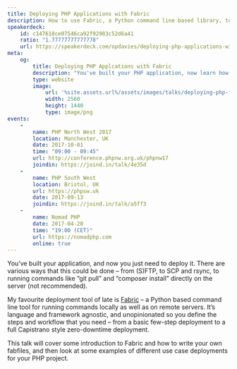 ```yaml
---
title: Deploying PHP Applications with Fabric
description: How to use Fabric, a Python command line based library, to deploy your PHP applications.
speakerdeck:
    id: c147618ce07546ca92f92983c52d6a41
    ratio: "1.77777777777778"
    url: https://speakerdeck.com/opdavies/deploying-php-applications-with-fabric
meta:
    og:
        title: Deploying PHP Applcations with Fabric
        description: "You've built your PHP application, now learn how to deploy it with Fabric."
        type: website
        image:
            url: '%site.assets.url%/assets/images/talks/deploying-php-fabric.png'
            width: 2560
            height: 1440
            type: image/png
events:
    -
        name: PHP North West 2017
        location: Manchester, UK
        date: 2017-10-01
        time: "09:00 - 09:45"
        url: http://conference.phpnw.org.uk/phpnw17
        joindin: https://joind.in/talk/4e35d
    -
        name: PHP South West
        location: Bristol, UK
        url: https://phpsw.uk
        date: 2017-09-13
        joindin: https://joind.in/talk/a5ff3
    -
        name: Nomad PHP
        date: 2017-04-20
        time: "19:00 (CET)"
        url: https://nomadphp.com
        online: true
---
```


You’ve built your application, and now you just need to deploy it. There are various ways that this could be done – from (S)FTP, to SCP and rsync, to running commands like “git pull” and “composer install” directly on the server (not recommended).

My favourite deployment tool of late is [Fabric][1] – a Python based command line tool for running commands locally as well as on remote servers. It’s language and framework agnostic, and unopinionated so you define the steps and workflow that you need – from a basic few-step deployment to a full Capistrano style zero-downtime deployment.

This talk will cover some introduction to Fabric and how to write your own fabfiles, and then look at some examples of different use case deployments for your PHP project.

[1]: http://www.fabfile.org
